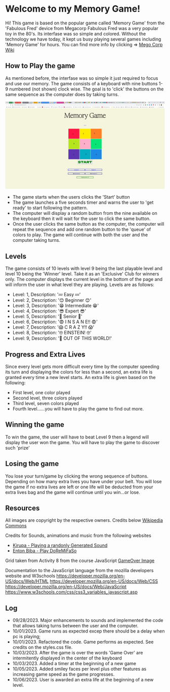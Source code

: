 # Welcome to my Memory Game!

Hi! This game is based on the popular game called 'Memory Game' from the 'Fabulous Fred' device from Megacorp
Fabulous Fred was a very popular toy in the 80's. Its interfase was so simple and colored. Without the technology we have today, it kept us busy playing several games including 'Memory Game' for hours. You can find more info by clicking =>
[Mego Corp Wiki](https://commons.wikimedia.org/wiki/File:Fabulous_Fred_by_Mego_Corporation,_Made_In_Japan,_Copyright_1980_(Electronic_Handheld_Game)_Choice_Of_9_Games.jpg)

## How to Play the game
As mentioned before, the interfase was so simple it just required to focus and use our memory.
The game consists of a keyboard with nine buttons 1-9 numbered (not shown) clock wise. The goal is to 'click' the buttons on the same sequence as the computer does by taking turns.

![Memory Game Layout](assets/colors/game-layout.jpg)


- The game starts when the users clicks the 'Start' button
- The game launches a five seconds timer and warns the user to 'get ready' to start following the pattern.
- The computer will display a random button from the nine available on the keyboard then it will wait for the user to click the same button.
- Once the user clicks the same button as the computer, the computer will repeat the sequence and add one random button to the 'queue' of colors to play. The game will continue with both the user and the computer taking turns.

## Levels
The game consists of 10 levels with level 9 being the last playable level and level 10 being the 'Winner' level. Take it as an 'Exclusive' Club for winners only. The computer displays the current level in the bottom of the page and will inform the user in what level they are playing. Levels are as follows:

- Level:  1, Description:  '💤 Easy 💤'
- Level:  2, Description:  '😊 Beginner 😊'
- Level:  3, Description:  '😁 Intermediate 😁'
- Level:  4, Description:  '😎 Expert 😎'
- Level:  5, Description:  '🧐 Senior 🧐'
- Level:  6, Description:  '😨 I N S A N E!! 😨'
- Level:  7, Description:  '😱 C R A Z Y!! 😱'
- Level:  8, Description:  '🤓 EINSTEIN! 🤓'
- Level:  9, Description:  '🚀 OUT OF THIS WORLD!'

## Progress and Extra Lives
Since every level gets more difficult every time by the computer speeding its turn and displaying the colors for less than a second, an extra life is granted every time a new level starts.
An extra life is given based on the following:
- First level, one color played
- Second level, three colors played
- Third level, seven colors played
- Fourth level......you will have to play the game to find out more.

## Winning the game
To win the game, the user will have to beat Level 9 then a legend will display the user won the game. You will have to play the game to discover such 'prize'

## Losing the game
You lose your turn/game by clicking the wrong sequence of buttons. Depending on how many extra lives you have under your belt. You will lose the game if no extra lives are left or one life will be deducted from your extra lives bag and the game will continue until you win...or lose.

## Resources
All images are copyright by the respective owners. Credits below
[Wikipedia Commons](https://commons.wikimedia.org/wiki/File:Fabulous_Fred_by_Mego_Corporation,_Made_In_Japan,_Copyright_1980_%28Electronic_Handheld_Game%29_Choice_Of_9_Games.jpg)

Credits for Sounds, animations and music from the following websites

- [Kirupa - Playing a randonly Generated Sound](https://www.kirupa.com/html5/randomly_generated_sound_web_audio_api.htm)
- [Enton Biba - Play DoReMiFaSo](https://www.entonbiba.com/codes/play-do-re-mi-fa-so-song-with-web-audio)

Grid taken from Activity 8 from the course JavaScript
[GameOver Image](https://pngimg.com/image/83375)

Documentation to the JavaScript language from the mozilla developers website and W3schools
https://developer.mozilla.org/en-US/docs/Web/HTML
https://developer.mozilla.org/en-US/docs/Web/CSS
https://developer.mozilla.org/en-US/docs/Web/JavaScript
https://www.w3schools.com/css/css3_variables_javascript.asp

##  Log
- 09/28/2023. Major enhancements to sounds and implemented the code that allows taking turns between the user and the computer.
- 10/01/2023. Game runs as expected excep there should be a delay when pc is playing;
- 10/01/2023. Refactored the code. Game performs as expected. See credits on the styles.css file.
- 10/03/2023. After the game is over the words 'Game Over' are intermitently displayed in the center of the keyboard
- 10/03/2023. Added a timer at the beginning of a new game
- 10/05/2023. Added smiley faces per level plus other features as increasing game speed as the game progresses.
- 10/06/2023. User is awarded an extra life at the beginning of a new level.